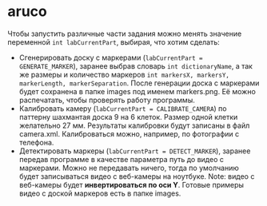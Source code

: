 # aruco

Чтобы запустить различные части задания можно менять значение переменной `int labCurrentPart`, выбирая, что хотим сделать: 
- Сгенерировать доску с маркерами (`labCurrentPart = GENERATE_MARKER`), заранее выбрав словарь `int dictionaryName`, а так же размеры и количество маркеров `int markersX, markersY, markerLength, markerSeparation`. После генерации доска с маркерами будет сохранена в папке images под именем markers.png. Её можно распечатать, чтобы проверять работу программы.
- Калибровать камеру (`labCurrentPart = CALIBRATE_CAMERA`) по паттерну шахмантая доска 9 на 6 клеток. Размер одной клетки желательно 27 мм. Результаты калибровки будут записаны в файл camera.xml. Калиброваться можно, например, по фотографии с телефона.
- Детектировать маркеры (`labCurrentPart = DETECT_MARKER`), заранее передав программе в качестве параметра путь до видео с маркерами. Можно не передавать ничего, тогда по умолчанию будет записываться видео с веб-камеры на ноутбуке. Note: видео с веб-камеры будет **инвертироваться по оси Y**. Готовые примеры видео с доской маркеров есть в папке images.
